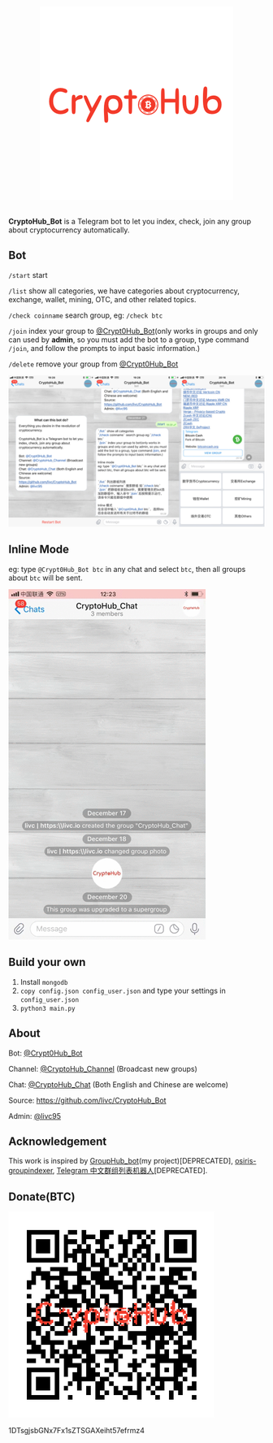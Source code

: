 <div align="center">
  <img src="./img/cryptohub.png"><br><br>
</div>

**CryptoHub_Bot** is a Telegram bot to let you index, check, join any group about cryptocurrency automatically.

## Bot

`/start` start

`/list`  show all categories, we have categories about cryptocurrency, exchange, wallet, mining, OTC, and other related topics.

`/check coinname` search group, eg: `/check btc`

`/join` index your group to [@Crypt0Hub_Bot](https://t.me/Crypt0Hub_Bot)(only works in groups and only can used by **admin**, so you must add the bot to a group, type command `/join`, and follow the prompts to input basic information.)

`/delete` remove your group from [@Crypt0Hub_Bot](https://t.me/Crypt0Hub_Bot)

![](./img/intro.jpg)

## Inline Mode

eg: type `@Crypt0Hub_Bot btc` in any chat and select `btc`, then all groups about `btc` will be sent.

![](./img/inline.gif)

## Build your own

1. Install `mongodb`
2. `copy config.json config_user.json` and type your settings in `config_user.json`
3. `python3 main.py`

## About

Bot: [@Crypt0Hub_Bot](https://t.me/Crypt0Hub_Bot)

Channel: [@CryptoHub_Channel](https://t.me/CryptoHub_Channel) (Broadcast new groups)

Chat: [@CryptoHub_Chat](https://t.me/CryptoHub_Chat) (Both English and Chinese are welcome)

Source: <https://github.com/livc/CryptoHub_Bot>

Admin: [@livc95](https://t.me/livc95)

## Acknowledgement

This work is inspired by [GroupHub_bot](https://github.com/livc/GroupHub_Bot)(my project)[DEPRECATED], [osiris-groupindexer](https://github.com/wfjsw/osiris-groupindexer), [Telegram 中文群组列表机器人](https://github.com/jqs7/Jqs7Bot)[DEPRECATED].

## Donate(BTC)

![](./img/donate.png)

1DTsgjsbGNx7Fx1sZTSGAXeiht57efrmz4
